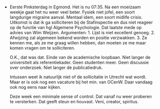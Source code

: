 - Eerste Pinksterdag in Egmond. Het is nu 07:35. Na een moeizaam weekje gaat het nu weer veel beter. Fysiek niet jofel, een soort langdurige migraine aanval. Mentaal idem, een soort midlife crisis. Uitkomst is dat ik ga solliciteren bij de Stafinspectie en dus niet reageer op de functie van hgl Algemene Psychologie. Dat laatste mede op advies van Wim Weijzen. Argumenten: 1. Lijst is niet excellent genoeg. 2. Afwijzing zal algemeen bekend worden en positie verzwakken. 3. Ze kennen me, als ze me graag willen hebben, dan moeten ze me maar komen vragen om te solliciteren. 
  
  O.K., dat was dat. Einde van de academische loopbaan. Niet langer de universiteit als referentiekader. Geen studenten meer. Geen discussie over onderzoek. Niet langer de publicatiedruk.
  
  Intussen weet ik natuurlijk niet of de sollicitatie in Utrecht wat wordt. Maar er is ook nog een vacature bij het min. van OCenW. Daar vandaag ook nog eens naar kijken.
  
  Deze week een minimale sense of control. Dat vanaf nu weer proberen te versterken. Dat geeft steun en houvast. Veni, creator, spiritus.